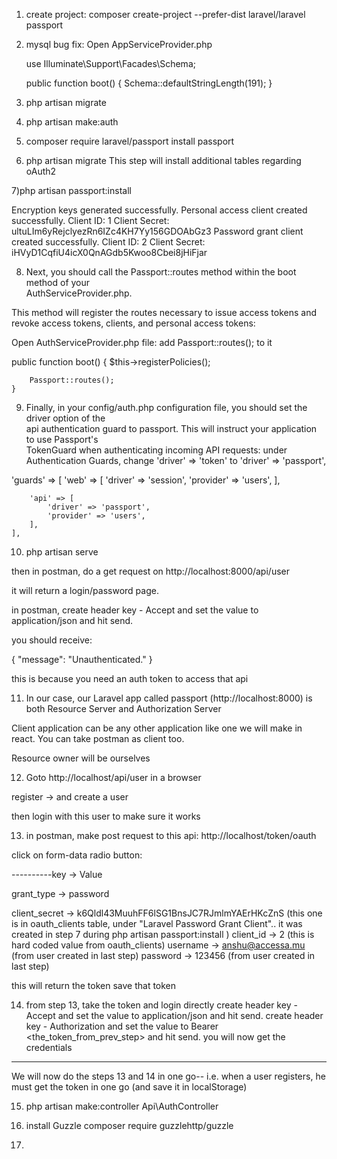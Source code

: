 1) create project: composer create-project --prefer-dist laravel/laravel passport

2) mysql bug fix: Open AppServiceProvider.php

    use Illuminate\Support\Facades\Schema;

    public function boot()
    {
        Schema::defaultStringLength(191);
    }

3) php artisan migrate

4) php artisan make:auth

5) composer require laravel/passport
install passport

6) php artisan migrate
This step will install additional tables regarding oAuth2

7)php artisan passport:install

Encryption keys generated successfully.
Personal access client created successfully.
Client ID: 1
Client Secret: ultuLIm6yRejclyezRn6IZc4KH7Yy156GDOAbGz3
Password grant client created successfully.
Client ID: 2
Client Secret: iHVyD1CqfiU4icX0QnAGdb5Kwoo8Cbei8jHiFjar

8) Next, you should call the Passport::routes method within the boot method of your  
AuthServiceProvider.php. 

This method will register the routes necessary to issue access tokens and revoke access tokens, 
clients, and personal access tokens:

Open AuthServiceProvider.php file:
add Passport::routes(); to it

public function boot()
    {
        $this->registerPolicies();

        Passport::routes();
    }

9) Finally, in your config/auth.php configuration file, you should set the driver option of the  
api authentication guard to passport. This will instruct your application to use Passport's  
TokenGuard when authenticating incoming API requests:
 under Authentication Guards, change 'driver' => 'token' to 'driver' => 'passport',

 'guards' => [
        'web' => [
            'driver' => 'session',
            'provider' => 'users',
        ],

        'api' => [
            'driver' => 'passport',
            'provider' => 'users',
        ],
    ],

10) php artisan serve

then in postman, do a get request on http://localhost:8000/api/user

it will return a login/password page.

in postman, create header key - Accept and set the value to application/json and hit send.

you should receive:

{
    "message": "Unauthenticated."
}

this is because you need an auth token to access that api

11) In our case, our Laravel app called passport (http://localhost:8000) is both Resource Server and Authorization Server 

Client application can be any other application like one we will make in react. You can take postman as client too.

Resource owner will be ourselves

12) Goto http://localhost/api/user in a browser

register -> and create a user

then login with this user to make sure it works

13) in postman, make post request to this api:
http://localhost/token/oauth

click on form-data radio button:

----------key -> Value

grant_type    -> password 

client_secret -> k6Qldl43MuuhFF6lSG1BnsJC7RJmlmYAErHKcZnS   (this one is in oauth_clients table, under "Laravel Password Grant Client".. it was created in step 7 during php artisan passport:install )
client_id     -> 2 (this is hard coded value from oauth_clients)
username      -> anshu@accessa.mu (from user created in last step)
password      -> 123456 (from user created in last step)

this will return the token save that token 

14) from step 13, take the token and login directly 
create header key - Accept and set the value to application/json and hit send.
create header key - Authorization and set the value to Bearer <the_token_from_prev_step> and hit send.
you will now get the credentials


-----------------------------------------
We will now do the steps 13 and 14 in one go-- i.e. when a user registers, he must get the token in one go (and save it in localStorage)

15) php artisan make:controller Api\AuthController

16) install Guzzle
composer require guzzlehttp/guzzle

17)


